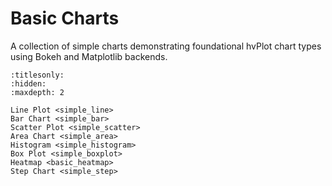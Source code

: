 # Basic Charts

A collection of simple charts demonstrating foundational hvPlot chart types using Bokeh and Matplotlib backends.

```{toctree}
:titlesonly:
:hidden:
:maxdepth: 2

Line Plot <simple_line>
Bar Chart <simple_bar>
Scatter Plot <simple_scatter>
Area Chart <simple_area>
Histogram <simple_histogram>
Box Plot <simple_boxplot>
Heatmap <basic_heatmap>
Step Chart <simple_step>
```
